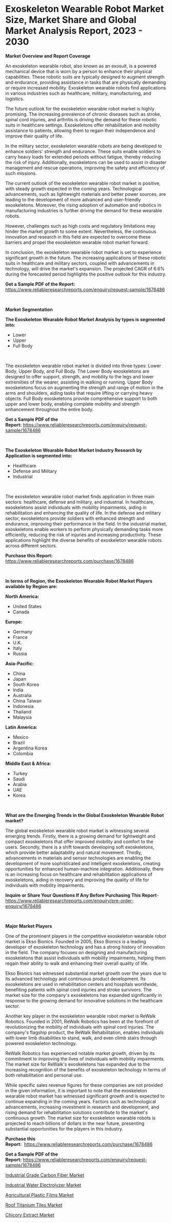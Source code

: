 <p><h1>Exoskeleton Wearable Robot Market Size, Market Share and Global Market Analysis Report, 2023 - 2030</h1></p><p><strong>Market Overview and Report Coverage</strong></p>
<p><p>An exoskeleton wearable robot, also known as an exosuit, is a powered mechanical device that is worn by a person to enhance their physical capabilities. These robotic suits are typically designed to augment strength and endurance, providing assistance in tasks that are physically demanding or require increased mobility. Exoskeleton wearable robots find applications in various industries such as healthcare, military, manufacturing, and logistics.</p><p>The future outlook for the exoskeleton wearable robot market is highly promising. The increasing prevalence of chronic diseases such as stroke, spinal cord injuries, and arthritis is driving the demand for these robotic suits in healthcare settings. Exoskeletons offer rehabilitation and mobility assistance to patients, allowing them to regain their independence and improve their quality of life.</p><p>In the military sector, exoskeleton wearable robots are being developed to enhance soldiers' strength and endurance. These suits enable soldiers to carry heavy loads for extended periods without fatigue, thereby reducing the risk of injury. Additionally, exoskeletons can be used to assist in disaster management and rescue operations, improving the safety and efficiency of such missions.</p><p>The current outlook of the exoskeleton wearable robot market is positive, with steady growth expected in the coming years. Technological advancements, such as lightweight materials and better power sources, are leading to the development of more advanced and user-friendly exoskeletons. Moreover, the rising adoption of automation and robotics in manufacturing industries is further driving the demand for these wearable robots.</p><p>However, challenges such as high costs and regulatory limitations may hinder the market growth to some extent. Nevertheless, the continuous innovation and research in this field are expected to overcome these barriers and propel the exoskeleton wearable robot market forward.</p><p>In conclusion, the exoskeleton wearable robot market is set to experience significant growth in the future. The increasing applications of these robotic suits in healthcare and military sectors, coupled with advancements in technology, will drive the market's expansion. The projected CAGR of 6.6% during the forecasted period highlights the positive outlook for this industry.</p></p>
<p><strong>Get a Sample PDF of the Report:</strong> <a href="https://www.reliableresearchreports.com/enquiry/request-sample/1678486">https://www.reliableresearchreports.com/enquiry/request-sample/1678486</a></p>
<p>&nbsp;</p>
<p><strong>Market Segmentation</strong></p>
<p><strong>The Exoskeleton Wearable Robot Market Analysis by types is segmented into:</strong></p>
<p><ul><li>Lower</li><li>Upper</li><li>Full Body</li></ul></p>
<p>&nbsp;</p>
<p><p>The exoskeleton wearable robot market is divided into three types: Lower Body, Upper Body, and Full Body. The Lower Body exoskeletons are designed to offer support, strength, and mobility to the legs and lower extremities of the wearer, assisting in walking or running. Upper Body exoskeletons focus on augmenting the strength and range of motion in the arms and shoulders, aiding tasks that require lifting or carrying heavy objects. Full Body exoskeletons provide comprehensive support to both upper and lower body, enabling complete mobility and strength enhancement throughout the entire body.</p></p>
<p><strong>Get a Sample PDF of the Report:</strong>&nbsp;<a href="https://www.reliableresearchreports.com/enquiry/request-sample/1678486">https://www.reliableresearchreports.com/enquiry/request-sample/1678486</a></p>
<p>&nbsp;</p>
<p><strong>The Exoskeleton Wearable Robot Market Industry Research by Application is segmented into:</strong></p>
<p><ul><li>Healthcare</li><li>Defense and Military</li><li>Industrial</li></ul></p>
<p>&nbsp;</p>
<p><p>The exoskeleton wearable robot market finds application in three main sectors: healthcare, defense and military, and industrial. In healthcare, exoskeletons assist individuals with mobility impairments, aiding in rehabilitation and enhancing the quality of life. In the defense and military sector, exoskeletons provide soldiers with enhanced strength and endurance, improving their performance in the field. In the industrial market, exoskeletons enable workers to perform physically demanding tasks more efficiently, reducing the risk of injuries and increasing productivity. These applications highlight the diverse benefits of exoskeleton wearable robots across different sectors.</p></p>
<p><strong>Purchase this Report:</strong>&nbsp; <a href="https://www.reliableresearchreports.com/purchase/1678486">https://www.reliableresearchreports.com/purchase/1678486</a></p>
<p>&nbsp;</p>
<p><strong>In terms of Region, the Exoskeleton Wearable Robot Market Players available by Region are:</strong></p>
<p>
    <p> <strong> North America: </strong>
        <ul>
            <li>United States</li>
            <li>Canada</li>
        </ul>
        </p> 
    <p> <strong> Europe: </strong>
        <ul>
            <li>Germany</li>
            <li>France</li>
            <li>U.K.</li>
            <li>Italy</li>
            <li>Russia</li>
        </ul>
        </p> 
    <p> <strong> Asia-Pacific: </strong>
        <ul>
            <li>China</li>
            <li>Japan</li>
            <li>South Korea</li>
            <li>India</li>
            <li>Australia</li>
            <li>China Taiwan</li>
            <li>Indonesia</li>
            <li>Thailand</li>
            <li>Malaysia</li>
        </ul>
        </p> 
    <p> <strong> Latin America: </strong>
        <ul>
            <li>Mexico</li>
            <li>Brazil</li>
            <li>Argentina Korea</li>
            <li>Colombia</li>
        </ul>
        </p> 
    <p> <strong> Middle East & Africa: </strong>
        <ul>
            <li>Turkey</li>
            <li>Saudi</li>
            <li>Arabia</li>
            <li>UAE</li>
            <li>Korea</li>
        </ul>
    </p>
    </p>
<p>&nbsp;</p>
<p><strong>What are the Emerging Trends in the Global Exoskeleton Wearable Robot market?</strong></p>
<p><p>The global exoskeleton wearable robot market is witnessing several emerging trends. Firstly, there is a growing demand for lightweight and compact exoskeletons that offer improved mobility and comfort to the users. Secondly, there is a shift towards developing soft exoskeletons, which provide better adaptability and natural movement. Thirdly, advancements in materials and sensor technologies are enabling the development of more sophisticated and intelligent exoskeletons, creating opportunities for enhanced human-machine integration. Additionally, there is an increasing focus on healthcare and rehabilitation applications of exoskeletons, aiding in recovery and improving the quality of life for individuals with mobility impairments.</p></p>
<p><strong>Inquire or Share Your Questions If Any Before Purchasing This Report</strong>- <a href="https://www.reliableresearchreports.com/enquiry/pre-order-enquiry/1678486">https://www.reliableresearchreports.com/enquiry/pre-order-enquiry/1678486</a></p>
<p>&nbsp;</p>
<p><strong>Major Market Players</strong></p>
<p><p>One of the prominent players in the competitive exoskeleton wearable robot market is Ekso Bionics. Founded in 2005, Ekso Bionics is a leading developer of exoskeleton technology and has a strong history of innovation in the field. The company focuses on designing and manufacturing exoskeletons that assist individuals with mobility impairments, helping them regain their ability to walk and enhancing their overall quality of life. </p><p>Ekso Bionics has witnessed substantial market growth over the years due to its advanced technology and continuous product development. Its exoskeletons are used in rehabilitation centers and hospitals worldwide, benefiting patients with spinal cord injuries and stroke survivors. The market size for the company's exoskeletons has expanded significantly in response to the growing demand for innovative solutions in the healthcare sector. </p><p>Another key player in the exoskeleton wearable robot market is ReWalk Robotics. Founded in 2001, ReWalk Robotics has been at the forefront of revolutionizing the mobility of individuals with spinal cord injuries. The company's flagship product, the ReWalk Rehabilitation, enables individuals with lower limb disabilities to stand, walk, and even climb stairs through powered exoskeleton technology. </p><p>ReWalk Robotics has experienced notable market growth, driven by its commitment to improving the lives of individuals with mobility impairments. The market size for ReWalk's exoskeletons has expanded due to the increasing recognition of the benefits of exoskeleton technology in terms of both rehabilitation and personal use. </p><p>While specific sales revenue figures for these companies are not provided in the given information, it is important to note that the exoskeleton wearable robot market has witnessed significant growth and is expected to continue expanding in the coming years. Factors such as technological advancements, increasing investment in research and development, and rising demand for rehabilitation solutions contribute to the market's continuous growth. The market size for exoskeleton wearable robots is projected to reach billions of dollars in the near future, presenting substantial opportunities for the players in this industry.</p></p>
<p><strong>Purchase this Report:</strong>&nbsp;&nbsp;<a href="https://www.reliableresearchreports.com/purchase/1678486">https://www.reliableresearchreports.com/purchase/1678486</a></p>
<p></p>
<p><strong>Get a Sample PDF of the Report:</strong>&nbsp;<a href="https://www.reliableresearchreports.com/enquiry/request-sample/1678486">https://www.reliableresearchreports.com/enquiry/request-sample/1678486</a></p>
<p><p><a href="https://www.linkedin.com/pulse/industrial-grade-carbon-fiber-market-size-share-global/">Industrial Grade Carbon Fiber Market</a></p><p><a href="https://www.linkedin.com/pulse/industrial-water-electrolyzer-market-size-growth-forecast/">Industrial Water Electrolyzer Market</a></p><p><a href="https://medium.com/@andem140256/agricultural-plastic-films-market-size-growth-forecast-2023-2030-c5cae64363e1">Agricultural Plastic Films Market</a></p><p><a href="https://www.linkedin.com/pulse/roof-titanium-tiles-market-share-amp-new-trends-analysis/">Roof Titanium Tiles Market</a></p><p><a href="https://medium.com/@mariad13206/chicory-extract-market-size-growth-forecast-2023-2030-6a49240d3a15">Chicory Extract Market</a></p></p>